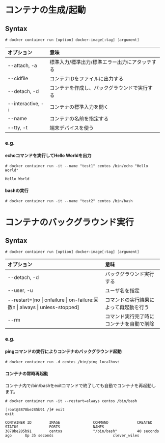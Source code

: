# コンテナの生成/起動
## Syntax
```
# docker container run [option] docker-image[:tag] [argument]
```
|オプション|意味|
|:---|:---|
|--attach, -a|標準入力/標準出力/標準エラー出力にアタッチする|
|--cidfile|コンテナIDをファイルに出力する|
|--detach, -d|コンテナを作成し、バックグラウンドで実行する|
|--interactive, -i|コンテナの標準入力を開く|
|--name|コンテナの名前を指定する|
|--tty, -t|端末デバイスを使う|
### e.g.
#### echoコマンドを実行してHello Worldを出力
```
# docker container run -it --name "test1" centos /bin/echo "Hello World"
```
```
Hello World
```
#### bashの実行
```
# docker container run -it --name "test2" centos /bin/bash
```
# コンテナのバックグラウンド実行
## Syntax
```
# docker container run [option] docker-image[:tag] [argument]
```
|オプション|意味|
|:---|:---|
|--detach, -d|バックグラウンド実行する|
|--user, -u|ユーザ名を指定|
|--restart=[no \| onfailure \| on-failure:回数n \| always \| unless-stopped]|コマンドの実行結果によって再起動を行う|
|--rm|コマンド実行完了時にコンテナを自動で削除|
### e.g.
#### pingコマンドの実行によりコンテナのバックグラウンド起動
```
# docker container run -d centos /bin/ping localhost
```
#### コンテナの常時再起動
コンテナ内で/bin/bashをexitコマンドで終了しても自動でコンテナを再起動します。
```
# docker container run -it --restart=always centos /bin/bash
```
```
[root@3878be285b91 /]# exit
exit
```
```
CONTAINER ID        IMAGE               COMMAND             CREATED             STATUS              PORTS               NAMES
3878be285b91        centos              "/bin/bash"         40 seconds ago      Up 35 seconds                           clever_wiles
```
